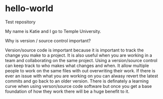 # hello-world
Test repository 

My name is Katie and I go to Temple University.

Why is version / source control important?

Version/source code is important because it is important to track the change you make to a project. It is also useful when you are working in a team and collaborating on the same project.  Using a version/source control can keep track to who makes what changes and when.  It allow multiple people to work on the same files with out overwriting their work.  If there is ever an issue with what you are working on you can alwasy revert the latest commits and go back to an older version.  There is definately a learning curve when using verson/source code software but once you get a base foundation of how they work there will be a huge benefit to it. 

